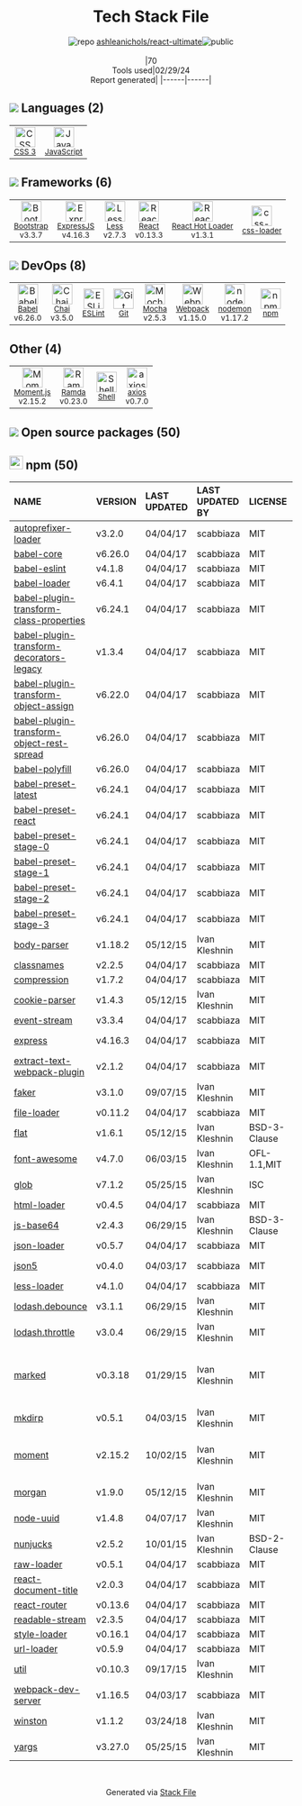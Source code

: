<!--
&lt;--- Readme.md Snippet without images Start ---&gt;
## Tech Stack
ashleanichols/react-ultimate is built on the following main stack:

- [JavaScript](https://developer.mozilla.org/en-US/docs/Web/JavaScript) – Languages
- [Bootstrap](http://getbootstrap.com/) – Front-End Frameworks
- [ExpressJS](http://expressjs.com/) – Microframeworks (Backend)
- [Less](http://lesscss.org/) – CSS Pre-processors / Extensions
- [React](https://reactjs.org/) – Javascript UI Libraries
- [React Hot Loader](http://gaearon.github.io/react-hot-loader/) – JavaScript Framework Components
- [css-loader](https://github.com/webpack-contrib/css-loader) – CSS Pre-processors / Extensions
- [Babel](http://babeljs.io/) – JavaScript Compilers
- [Chai](http://chaijs.com/) – Javascript Testing Framework
- [ESLint](http://eslint.org/) – Code Review
- [Mocha](http://mochajs.org/) – Javascript Testing Framework
- [Webpack](http://webpack.js.org) – JS Build Tools / JS Task Runners
- [nodemon](http://nodemon.io/) – node.js Application Monitoring
- [Moment.js](http://momentjs.com/) – Javascript Utilities & Libraries
- [Ramda](https://ramdajs.com/) – Javascript Utilities & Libraries
- [Shell](https://en.wikipedia.org/wiki/Shell_script) – Shells
- [axios](https://github.com/mzabriskie/axios) – Javascript Utilities & Libraries

Full tech stack [here](/techstack.md)

&lt;--- Readme.md Snippet without images End ---&gt;

&lt;--- Readme.md Snippet with images Start ---&gt;
## Tech Stack
ashleanichols/react-ultimate is built on the following main stack:

- <img width='25' height='25' src='https://img.stackshare.io/service/1209/javascript.jpeg' alt='JavaScript'/> [JavaScript](https://developer.mozilla.org/en-US/docs/Web/JavaScript) – Languages
- <img width='25' height='25' src='https://img.stackshare.io/service/1101/C9QJ7V3X.png' alt='Bootstrap'/> [Bootstrap](http://getbootstrap.com/) – Front-End Frameworks
- <img width='25' height='25' src='https://img.stackshare.io/service/1163/hashtag.png' alt='ExpressJS'/> [ExpressJS](http://expressjs.com/) – Microframeworks (Backend)
- <img width='25' height='25' src='https://img.stackshare.io/service/1170/default_957cbc0168b4d37265e264469c888f776e57f42c.png' alt='Less'/> [Less](http://lesscss.org/) – CSS Pre-processors / Extensions
- <img width='25' height='25' src='https://img.stackshare.io/service/1020/OYIaJ1KK.png' alt='React'/> [React](https://reactjs.org/) – Javascript UI Libraries
- <img width='25' height='25' src='https://img.stackshare.io/no-img-open-source.png' alt='React Hot Loader'/> [React Hot Loader](http://gaearon.github.io/react-hot-loader/) – JavaScript Framework Components
- <img width='25' height='25' src='https://img.stackshare.io/service/8074/default_d2b16fd6997fb2e164de645a34f9b8d5a880d999.png' alt='css-loader'/> [css-loader](https://github.com/webpack-contrib/css-loader) – CSS Pre-processors / Extensions
- <img width='25' height='25' src='https://img.stackshare.io/service/2739/-1wfGjNw.png' alt='Babel'/> [Babel](http://babeljs.io/) – JavaScript Compilers
- <img width='25' height='25' src='https://img.stackshare.io/service/1725/chai.png' alt='Chai'/> [Chai](http://chaijs.com/) – Javascript Testing Framework
- <img width='25' height='25' src='https://img.stackshare.io/service/3337/Q4L7Jncy.jpg' alt='ESLint'/> [ESLint](http://eslint.org/) – Code Review
- <img width='25' height='25' src='https://img.stackshare.io/service/832/mocha.png' alt='Mocha'/> [Mocha](http://mochajs.org/) – Javascript Testing Framework
- <img width='25' height='25' src='https://img.stackshare.io/service/1682/IMG_4636.PNG' alt='Webpack'/> [Webpack](http://webpack.js.org) – JS Build Tools / JS Task Runners
- <img width='25' height='25' src='https://img.stackshare.io/service/5577/preview.png' alt='nodemon'/> [nodemon](http://nodemon.io/) – node.js Application Monitoring
- <img width='25' height='25' src='https://img.stackshare.io/service/3643/Xrtdc94q_400x400.png' alt='Moment.js'/> [Moment.js](http://momentjs.com/) – Javascript Utilities & Libraries
- <img width='25' height='25' src='https://img.stackshare.io/service/3076/Ramda-01.png' alt='Ramda'/> [Ramda](https://ramdajs.com/) – Javascript Utilities & Libraries
- <img width='25' height='25' src='https://img.stackshare.io/service/4631/default_c2062d40130562bdc836c13dbca02d318205a962.png' alt='Shell'/> [Shell](https://en.wikipedia.org/wiki/Shell_script) – Shells
- <img width='25' height='25' src='https://img.stackshare.io/no-img-open-source.png' alt='axios'/> [axios](https://github.com/mzabriskie/axios) – Javascript Utilities & Libraries

Full tech stack [here](/techstack.md)

&lt;--- Readme.md Snippet with images End ---&gt;
-->
<div align="center">

# Tech Stack File
![](https://img.stackshare.io/repo.svg "repo") [ashleanichols/react-ultimate](https://github.com/ashleanichols/react-ultimate)![](https://img.stackshare.io/public_badge.svg "public")
<br/><br/>
|70<br/>Tools used|02/29/24 <br/>Report generated|
|------|------|
</div>

## <img src='https://img.stackshare.io/languages.svg'/> Languages (2)
<table><tr>
  <td align='center'>
  <img width='36' height='36' src='https://img.stackshare.io/service/6727/css.png' alt='CSS 3'>
  <br>
  <sub><a href="https://developer.mozilla.org/en-US/docs/Web/CSS/CSS3">CSS 3</a></sub>
  <br>
  <sub></sub>
</td>

<td align='center'>
  <img width='36' height='36' src='https://img.stackshare.io/service/1209/javascript.jpeg' alt='JavaScript'>
  <br>
  <sub><a href="https://developer.mozilla.org/en-US/docs/Web/JavaScript">JavaScript</a></sub>
  <br>
  <sub></sub>
</td>

</tr>
</table>

## <img src='https://img.stackshare.io/frameworks.svg'/> Frameworks (6)
<table><tr>
  <td align='center'>
  <img width='36' height='36' src='https://img.stackshare.io/service/1101/C9QJ7V3X.png' alt='Bootstrap'>
  <br>
  <sub><a href="http://getbootstrap.com/">Bootstrap</a></sub>
  <br>
  <sub>v3.3.7</sub>
</td>

<td align='center'>
  <img width='36' height='36' src='https://img.stackshare.io/service/1163/hashtag.png' alt='ExpressJS'>
  <br>
  <sub><a href="http://expressjs.com/">ExpressJS</a></sub>
  <br>
  <sub>v4.16.3</sub>
</td>

<td align='center'>
  <img width='36' height='36' src='https://img.stackshare.io/service/1170/default_957cbc0168b4d37265e264469c888f776e57f42c.png' alt='Less'>
  <br>
  <sub><a href="http://lesscss.org/">Less</a></sub>
  <br>
  <sub>v2.7.3</sub>
</td>

<td align='center'>
  <img width='36' height='36' src='https://img.stackshare.io/service/1020/OYIaJ1KK.png' alt='React'>
  <br>
  <sub><a href="https://reactjs.org/">React</a></sub>
  <br>
  <sub>v0.13.3</sub>
</td>

<td align='center'>
  <img width='36' height='36' src='https://img.stackshare.io/no-img-open-source.png' alt='React Hot Loader'>
  <br>
  <sub><a href="http://gaearon.github.io/react-hot-loader/">React Hot Loader</a></sub>
  <br>
  <sub>v1.3.1</sub>
</td>

<td align='center'>
  <img width='36' height='36' src='https://img.stackshare.io/service/8074/default_d2b16fd6997fb2e164de645a34f9b8d5a880d999.png' alt='css-loader'>
  <br>
  <sub><a href="https://github.com/webpack-contrib/css-loader">css-loader</a></sub>
  <br>
  <sub></sub>
</td>

</tr>
</table>

## <img src='https://img.stackshare.io/devops.svg'/> DevOps (8)
<table><tr>
  <td align='center'>
  <img width='36' height='36' src='https://img.stackshare.io/service/2739/-1wfGjNw.png' alt='Babel'>
  <br>
  <sub><a href="http://babeljs.io/">Babel</a></sub>
  <br>
  <sub>v6.26.0</sub>
</td>

<td align='center'>
  <img width='36' height='36' src='https://img.stackshare.io/service/1725/chai.png' alt='Chai'>
  <br>
  <sub><a href="http://chaijs.com/">Chai</a></sub>
  <br>
  <sub>v3.5.0</sub>
</td>

<td align='center'>
  <img width='36' height='36' src='https://img.stackshare.io/service/3337/Q4L7Jncy.jpg' alt='ESLint'>
  <br>
  <sub><a href="http://eslint.org/">ESLint</a></sub>
  <br>
  <sub></sub>
</td>

<td align='center'>
  <img width='36' height='36' src='https://img.stackshare.io/service/1046/git.png' alt='Git'>
  <br>
  <sub><a href="http://git-scm.com/">Git</a></sub>
  <br>
  <sub></sub>
</td>

<td align='center'>
  <img width='36' height='36' src='https://img.stackshare.io/service/832/mocha.png' alt='Mocha'>
  <br>
  <sub><a href="http://mochajs.org/">Mocha</a></sub>
  <br>
  <sub>v2.5.3</sub>
</td>

<td align='center'>
  <img width='36' height='36' src='https://img.stackshare.io/service/1682/IMG_4636.PNG' alt='Webpack'>
  <br>
  <sub><a href="http://webpack.js.org">Webpack</a></sub>
  <br>
  <sub>v1.15.0</sub>
</td>

<td align='center'>
  <img width='36' height='36' src='https://img.stackshare.io/service/5577/preview.png' alt='nodemon'>
  <br>
  <sub><a href="http://nodemon.io/">nodemon</a></sub>
  <br>
  <sub>v1.17.2</sub>
</td>

<td align='center'>
  <img width='36' height='36' src='https://img.stackshare.io/service/1120/lejvzrnlpb308aftn31u.png' alt='npm'>
  <br>
  <sub><a href="https://www.npmjs.com/">npm</a></sub>
  <br>
  <sub></sub>
</td>

</tr>
</table>

## Other (4)
<table><tr>
  <td align='center'>
  <img width='36' height='36' src='https://img.stackshare.io/service/3643/Xrtdc94q_400x400.png' alt='Moment.js'>
  <br>
  <sub><a href="http://momentjs.com/">Moment.js</a></sub>
  <br>
  <sub>v2.15.2</sub>
</td>

<td align='center'>
  <img width='36' height='36' src='https://img.stackshare.io/service/3076/Ramda-01.png' alt='Ramda'>
  <br>
  <sub><a href="https://ramdajs.com/">Ramda</a></sub>
  <br>
  <sub>v0.23.0</sub>
</td>

<td align='center'>
  <img width='36' height='36' src='https://img.stackshare.io/service/4631/default_c2062d40130562bdc836c13dbca02d318205a962.png' alt='Shell'>
  <br>
  <sub><a href="https://en.wikipedia.org/wiki/Shell_script">Shell</a></sub>
  <br>
  <sub></sub>
</td>

<td align='center'>
  <img width='36' height='36' src='https://img.stackshare.io/no-img-open-source.png' alt='axios'>
  <br>
  <sub><a href="https://github.com/mzabriskie/axios">axios</a></sub>
  <br>
  <sub>v0.7.0</sub>
</td>

</tr>
</table>


## <img src='https://img.stackshare.io/group.svg' /> Open source packages (50)</h2>

## <img width='24' height='24' src='https://img.stackshare.io/service/1120/lejvzrnlpb308aftn31u.png'/> npm (50)

|NAME|VERSION|LAST UPDATED|LAST UPDATED BY|LICENSE|VULNERABILITIES|
|:------|:------|:------|:------|:------|:------|
|[autoprefixer-loader](https://www.npmjs.com/autoprefixer-loader)|v3.2.0|04/04/17|scabbiaza |MIT|N/A|
|[babel-core](https://www.npmjs.com/babel-core)|v6.26.0|04/04/17|scabbiaza |MIT|N/A|
|[babel-eslint](https://www.npmjs.com/babel-eslint)|v4.1.8|04/04/17|scabbiaza |MIT|N/A|
|[babel-loader](https://www.npmjs.com/babel-loader)|v6.4.1|04/04/17|scabbiaza |MIT|N/A|
|[babel-plugin-transform-class-properties](https://www.npmjs.com/babel-plugin-transform-class-properties)|v6.24.1|04/04/17|scabbiaza |MIT|N/A|
|[babel-plugin-transform-decorators-legacy](https://www.npmjs.com/babel-plugin-transform-decorators-legacy)|v1.3.4|04/04/17|scabbiaza |MIT|N/A|
|[babel-plugin-transform-object-assign](https://www.npmjs.com/babel-plugin-transform-object-assign)|v6.22.0|04/04/17|scabbiaza |MIT|N/A|
|[babel-plugin-transform-object-rest-spread](https://www.npmjs.com/babel-plugin-transform-object-rest-spread)|v6.26.0|04/04/17|scabbiaza |MIT|N/A|
|[babel-polyfill](https://www.npmjs.com/babel-polyfill)|v6.26.0|04/04/17|scabbiaza |MIT|N/A|
|[babel-preset-latest](https://www.npmjs.com/babel-preset-latest)|v6.24.1|04/04/17|scabbiaza |MIT|N/A|
|[babel-preset-react](https://www.npmjs.com/babel-preset-react)|v6.24.1|04/04/17|scabbiaza |MIT|N/A|
|[babel-preset-stage-0](https://www.npmjs.com/babel-preset-stage-0)|v6.24.1|04/04/17|scabbiaza |MIT|N/A|
|[babel-preset-stage-1](https://www.npmjs.com/babel-preset-stage-1)|v6.24.1|04/04/17|scabbiaza |MIT|N/A|
|[babel-preset-stage-2](https://www.npmjs.com/babel-preset-stage-2)|v6.24.1|04/04/17|scabbiaza |MIT|N/A|
|[babel-preset-stage-3](https://www.npmjs.com/babel-preset-stage-3)|v6.24.1|04/04/17|scabbiaza |MIT|N/A|
|[body-parser](https://www.npmjs.com/body-parser)|v1.18.2|05/12/15|Ivan Kleshnin |MIT|N/A|
|[classnames](https://www.npmjs.com/classnames)|v2.2.5|04/04/17|scabbiaza |MIT|N/A|
|[compression](https://www.npmjs.com/compression)|v1.7.2|04/04/17|scabbiaza |MIT|N/A|
|[cookie-parser](https://www.npmjs.com/cookie-parser)|v1.4.3|05/12/15|Ivan Kleshnin |MIT|N/A|
|[event-stream](https://www.npmjs.com/event-stream)|v3.3.4|04/04/17|scabbiaza |MIT|N/A|
|[express](https://www.npmjs.com/express)|v4.16.3|04/04/17|scabbiaza |MIT|[CVE-2022-24999](https://github.com/advisories/GHSA-hrpp-h998-j3pp) (High)|
|[extract-text-webpack-plugin](https://www.npmjs.com/extract-text-webpack-plugin)|v2.1.2|04/04/17|scabbiaza |MIT|N/A|
|[faker](https://www.npmjs.com/faker)|v3.1.0|09/07/15|Ivan Kleshnin |MIT|N/A|
|[file-loader](https://www.npmjs.com/file-loader)|v0.11.2|04/04/17|scabbiaza |MIT|N/A|
|[flat](https://www.npmjs.com/flat)|v1.6.1|05/12/15|Ivan Kleshnin |BSD-3-Clause|[CVE-2020-36632](https://github.com/advisories/GHSA-2j2x-2gpw-g8fm) (Critical)|
|[font-awesome](https://www.npmjs.com/font-awesome)|v4.7.0|06/03/15|Ivan Kleshnin |OFL-1.1,MIT|N/A|
|[glob](https://www.npmjs.com/glob)|v7.1.2|05/25/15|Ivan Kleshnin |ISC|N/A|
|[html-loader](https://www.npmjs.com/html-loader)|v0.4.5|04/04/17|scabbiaza |MIT|N/A|
|[js-base64](https://www.npmjs.com/js-base64)|v2.4.3|06/29/15|Ivan Kleshnin |BSD-3-Clause|N/A|
|[json-loader](https://www.npmjs.com/json-loader)|v0.5.7|04/04/17|scabbiaza |MIT|N/A|
|[json5](https://www.npmjs.com/json5)|v0.4.0|04/03/17|scabbiaza |MIT|[CVE-2022-46175](https://github.com/advisories/GHSA-9c47-m6qq-7p4h) (High)|
|[less-loader](https://www.npmjs.com/less-loader)|v4.1.0|04/04/17|scabbiaza |MIT|N/A|
|[lodash.debounce](https://www.npmjs.com/lodash.debounce)|v3.1.1|06/29/15|Ivan Kleshnin |MIT|N/A|
|[lodash.throttle](https://www.npmjs.com/lodash.throttle)|v3.0.4|06/29/15|Ivan Kleshnin |MIT|N/A|
|[marked](https://www.npmjs.com/marked)|v0.3.18|01/29/15|Ivan Kleshnin |MIT|[CVE-2022-21681](https://github.com/advisories/GHSA-5v2h-r2cx-5xgj) (High)<br/>[CVE-2022-21680](https://github.com/advisories/GHSA-rrrm-qjm4-v8hf) (High)<br/>[](https://github.com/advisories/GHSA-xf5p-87ch-gxw2) (Moderate)|
|[mkdirp](https://www.npmjs.com/mkdirp)|v0.5.1|04/03/15|Ivan Kleshnin |MIT|N/A|
|[moment](https://www.npmjs.com/moment)|v2.15.2|10/02/15|Ivan Kleshnin |MIT|[CVE-2022-24785](https://github.com/advisories/GHSA-8hfj-j24r-96c4) (High)<br/>[CVE-2017-18214](https://github.com/advisories/GHSA-446m-mv8f-q348) (High)|
|[morgan](https://www.npmjs.com/morgan)|v1.9.0|05/12/15|Ivan Kleshnin |MIT|[CVE-2019-5413](https://github.com/advisories/GHSA-gwg9-rgvj-4h5j) (Critical)|
|[node-uuid](https://www.npmjs.com/node-uuid)|v1.4.8|04/07/17|Ivan Kleshnin |MIT|N/A|
|[nunjucks](https://www.npmjs.com/nunjucks)|v2.5.2|10/01/15|Ivan Kleshnin |BSD-2-Clause|[CVE-2023-2142](https://github.com/advisories/GHSA-x77j-w7wf-fjmw) (Moderate)|
|[raw-loader](https://www.npmjs.com/raw-loader)|v0.5.1|04/04/17|scabbiaza |MIT|N/A|
|[react-document-title](https://www.npmjs.com/react-document-title)|v2.0.3|04/04/17|scabbiaza |MIT|N/A|
|[react-router](https://www.npmjs.com/react-router)|v0.13.6|04/04/17|scabbiaza |MIT|N/A|
|[readable-stream](https://www.npmjs.com/readable-stream)|v2.3.5|04/04/17|scabbiaza |MIT|N/A|
|[style-loader](https://www.npmjs.com/style-loader)|v0.16.1|04/04/17|scabbiaza |MIT|N/A|
|[url-loader](https://www.npmjs.com/url-loader)|v0.5.9|04/04/17|scabbiaza |MIT|N/A|
|[util](https://www.npmjs.com/util)|v0.10.3|09/17/15|Ivan Kleshnin |MIT|N/A|
|[webpack-dev-server](https://www.npmjs.com/webpack-dev-server)|v1.16.5|04/03/17|scabbiaza |MIT|[CVE-2018-14732](https://github.com/advisories/GHSA-cf66-xwfp-gvc4) (High)|
|[winston](https://www.npmjs.com/winston)|v1.1.2|03/24/18|Ivan Kleshnin |MIT|N/A|
|[yargs](https://www.npmjs.com/yargs)|v3.27.0|05/25/15|Ivan Kleshnin |MIT|N/A|

<br/>
<div align='center'>

Generated via [Stack File](https://github.com/marketplace/stack-file)

